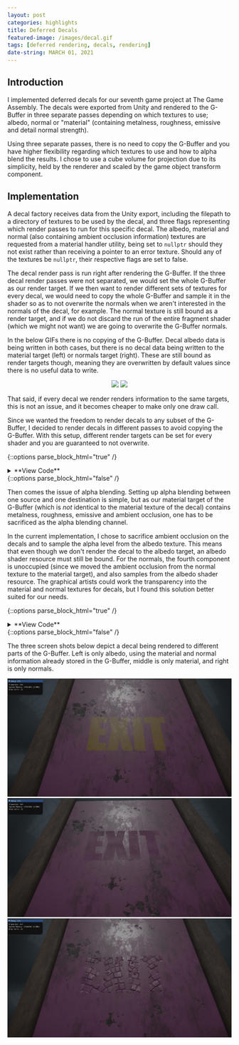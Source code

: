 ```yaml
---
layout: post
categories: highlights
title: Deferred Decals
featured-image: /images/decal.gif
tags: [deferred rendering, decals, rendering]
date-string: MARCH 01, 2021
---
```


<script src="//ajax.googleapis.com/ajax/libs/jquery/1.9.1/jquery.min.js"></script>
<script>window.jQuery || document.write('<script src="_/js/libs/jquery-1.9.1.min.js"><\/script>')</script>

## Introduction

I implemented deferred decals for our seventh game project at The Game Assembly.
The decals were exported from Unity and rendered to the G-Buffer in three separate passes depending on which textures to use; albedo, normal or "material" (containing metalness, roughness, emissive and detail normal strength).

Using three separate passes, there is no need to copy the G-Buffer and you have higher flexibility regarding which textures to use and how to alpha blend the results.
I chose to use a cube volume for projection due to its simplicity, held by the renderer and scaled by the game object transform component.

## Implementation

A decal factory receives data from the Unity export, including the filepath to a directory of textures to be used by the decal, and three flags representing which render passes to run for this specific decal. 
The albedo, material and normal (also containing ambient occlusion information) textures are requested from a material handler utility, being set to `nullptr` should they not exist rather than receiving a pointer to an error texture. 
Should any of the textures be `nullptr`, their respective flags are set to false.

The decal render pass is run right after rendering the G-Buffer. If the three decal render passes were not separated, we would set the whole G-Buffer as our render target.
If we then want to render different sets of textures for every decal, we would need to copy the whole G-Buffer and sample it in the shader so as to not overwrite the normals when we aren't interested in the normals of the decal, for example. 
The normal texture is still bound as a render target, and if we do not discard the run of the entire fragment shader (which we might not want) we are going to overwrite the G-Buffer normals.

In the below GIFs there is no copying of the G-Buffer. Decal albedo data is being written in both cases, but there is no decal data being written to the material target (left) or normals target (right). 
These are still bound as render targets though, meaning they are overwritten by default values since there is no useful data to write.

<center>
    <div class="photoset-grid-custom" data-layout="2">
        <img src="/images/missing_material.gif">
        <img src="/images/missing_normals.gif">
    </div>
</center>

That said, if every decal we render renders information to the same targets, this is not an issue, and it becomes cheaper to make only one draw call.

Since we wanted the freedom to render decals to any subset of the G-Buffer, I decided to render decals in different passes to avoid copying the G-Buffer. With this setup, different render targets can be set for every shader and you are guaranteed to not overwrite. 

{::options parse_block_html="true" /}
<details><summary markdown="span">**View Code**</summary>

```c++
void CDecalRenderer::Render(...)
{
    // ... Bind state common to all decals
    
    for (auto& gameObject : someDecalGameObjects)
	{
		CDecalComponent* decalComponent = gameObject->GetComponent<CDecalComponent>();

		CDecal* decal = decalComponent->GetMyDecal();
		const CDecal::SDecalData& decalData = decal->GetDecalData();

		myObjectBufferData.myToWorld = gameObject->myTransform->GetWorldMatrix();
		myObjectBufferData.myToObjectSpace = gameObject->myTransform->GetWorldMatrix().Invert();
		BindBuffer(myObjectBuffer, myObjectBufferData, "Object Buffer");

		myContext->VSSetConstantBuffers(1, 1, &myObjectBuffer);
		myContext->PSSetConstantBuffers(1, 1, &myObjectBuffer);
		myContext->PSSetShaderResources(5, 3, &decalData.myMaterial[0]);

                if (decalData.myShouldRenderAlbedo)
                {
                    myContext->PSSetShader(myAlbedoPixelShader, nullptr, 0);
                    myContext->DrawIndexed(myNumberOfIndices, 0, 0);
                    CRenderManager::myNumberOfDrawCallsThisFrame++;
                }
        
                if (decalData.myShouldRenderMaterial)
                {
                    myContext->PSSetShader(myMaterialPixelShader, nullptr, 0);
                    myContext->DrawIndexed(myNumberOfIndices, 0, 0);
                    CRenderManager::myNumberOfDrawCallsThisFrame++;
                }

                if (decalData.myShouldRenderNormals)
                {
                    myContext->PSSetShader(myNormalPixelShader, nullptr, 0);
                    myContext->DrawIndexed(myNumberOfIndices, 0, 0);
                    CRenderManager::myNumberOfDrawCallsThisFrame++;
                }
	}
}
```

</details>
{::options parse_block_html="false" /}

Then comes the issue of alpha blending. Setting up alpha blending between one source and one destination is simple, but as our material target of the G-Buffer (which is *not* identical to the material texture of the decal) contains metalness, roughness, emissive and ambient occlusion, one has to be sacrificed as the alpha blending channel.

In the current implementation, I chose to sacrifice ambient occlusion on the decals and to sample the alpha level from the albedo texture. This means that even though we don't render the decal to the albedo target, an albedo shader resource must still be bound. 
For the normals, the fourth component is unoccupied (since we moved the ambient occlusion from the normal texture to the material target), and also samples from the albedo shader resource.
The graphical artists could work the transparency into the material and normal textures for decals, but I found this solution better suited for our needs. 

{::options parse_block_html="true" /}
<details><summary markdown="span">**View Code**</summary>

```hlsl
// Decal_MaterialPixelShader.hlsl
#include "DecalShaderStructs.hlsli"

float4 main(VertexToPixel input) : SV_TARGET3
{
    float3 clipSpace = input.myClipSpacePosition;
    clipSpace.y *= -1.0f;
    float2 screenSpaceUV = (clipSpace.xy / clipSpace.z) * 0.5f + 0.5f;
    
    float z = depthTexture.Sample(defaultSampler, screenSpaceUV).r;
    float x = screenSpaceUV.x * 2.0f - 1;
    float y = (1 - screenSpaceUV.y) * 2.0f - 1;
    float4 projectedPos = float4(x, y, z, 1.0f);
    float4 viewSpacePos = mul(toCameraFromProjection, projectedPos);
    viewSpacePos /= viewSpacePos.w;
    float4 worldPosFromDepth = mul(toWorldFromCamera, viewSpacePos);
    
    float4 objectPosition = mul(toObjectSpace, worldPosFromDepth);
    clip(0.5f - abs(objectPosition.xyz));
    float2 decalUV = objectPosition.xy + 0.5f;
    decalUV.y *= -1.0f;

    float3 material = materialTexture.Sample(defaultSampler, decalUV).rgb;
    float alpha = albedoTexture.Sample(defaultSampler, decalUV).a;
	
    return float4(material.rgb, alpha);
}
```

</details>
{::options parse_block_html="false" /}

The three screen shots below depict a decal being rendered to different parts of the G-Buffer. Left is only albedo, using the material and normal information already stored in the G-Buffer, middle is only material, and right is only normals.

<center>
    <div class="photoset-grid-custom" data-layout="3">
        <img src="/images/decal_albedo.jpg">
        <img src="/images/decal_material.jpg">
        <img src="/images/decal_normal.jpg">
    </div>
</center>

<script src="/assets/js/jquery.photoset-grid.js"></script>

<script type="text/javascript">
    $('.photoset-grid-custom').photosetGrid({
    // Set the gutter between columns and rows
    gutter: '5px',
  
    // Wrap the images in links
    highresLinks: true,
  
    // Asign a common rel attribute
    rel: 'print-gallery',

    onInit: function(){},
    
    onComplete: function(){
        // Show the grid after it renders
        $('.photoset-grid-custom').attr('style', '');
    }
});
</script>
